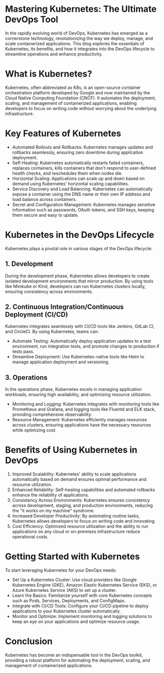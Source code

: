 # Mastering Kubernetes: The Ultimate DevOps Tool
In the rapidly evolving world of DevOps, Kubernetes has emerged as a cornerstone technology, revolutionizing the way we deploy, manage, and scale containerized applications. This blog explores the essentials of Kubernetes, its benefits, and how it integrates into the DevOps lifecycle to streamline operations and enhance productivity.
# What is Kubernetes?
Kubernetes, often abbreviated as K8s, is an open-source container orchestration platform developed by Google and now maintained by the Cloud Native Computing Foundation (CNCF). It automates the deployment, scaling, and management of containerized applications, enabling developers to focus on writing code without worrying about the underlying infrastructure.

# Key Features of Kubernetes
*  Automated Rollouts and Rollbacks: Kubernetes manages updates and rollbacks seamlessly, ensuring zero downtime during application deployment.
* Self-Healing: Kubernetes automatically restarts failed containers, replaces containers, kills containers that don't respond to user-defined health checks, and reschedules them when nodes die.
* Horizontal Scaling: Applications can scale up and down based on demand using Kubernetes' horizontal scaling capabilities.
* Service Discovery and Load Balancing: Kubernetes can automatically expose a container using the DNS name or their own IP address and load balance across containers.
* Secret and Configuration Management: Kubernetes manages sensitive information such as passwords, OAuth tokens, and SSH keys, keeping them secure and easy to update.

# Kubernetes in the DevOps Lifecycle
Kubernetes plays a pivotal role in various stages of the DevOps lifecycle:

## 1. Development
During the development phase, Kubernetes allows developers to create isolated development environments that mirror production. By using tools like Minikube or Kind, developers can run Kubernetes clusters locally, ensuring consistency across environments.

## 2. Continuous Integration/Continuous Deployment (CI/CD)
Kubernetes integrates seamlessly with CI/CD tools like Jenkins, GitLab CI, and CircleCI. By using Kubernetes, teams can:

* Automate Testing: Automatically deploy application updates to a test environment, run integration tests, and promote changes to production if tests pass.
* Streamline Deployment: Use Kubernetes-native tools like Helm to manage application deployment and versioning.
## 3. Operations
In the operations phase, Kubernetes excels in managing application workloads, ensuring high availability, and optimizing resource utilization.

* Monitoring and Logging: Kubernetes integrates with monitoring tools like Prometheus and Grafana, and logging tools like Fluentd and ELK stack, providing comprehensive observability.
* Resource Management: Kubernetes efficiently manages resources across clusters, ensuring applications have the necessary resources while optimizing cost.
# Benefits of Using Kubernetes in DevOps
1. Improved Scalability: Kubernetes' ability to scale applications automatically based on demand ensures optimal performance and resource utilization.
2. Enhanced Reliability: Self-healing capabilities and automated rollbacks enhance the reliability of applications.
3. Consistency Across Environments: Kubernetes ensures consistency across development, staging, and production environments, reducing the "it works on my machine" syndrome.
4. Increased Developer Productivity: By automating routine tasks, Kubernetes allows developers to focus on writing code and innovating.
5. Cost Efficiency: Optimized resource utilization and the ability to run applications on any cloud or on-premises infrastructure reduce operational costs.
# Getting Started with Kubernetes
To start leveraging Kubernetes for your DevOps needs:

* Set Up a Kubernetes Cluster: Use cloud providers like Google Kubernetes Engine (GKE), Amazon Elastic Kubernetes Service (EKS), or Azure Kubernetes Service (AKS) to set up a cluster.
* Learn the Basics: Familiarize yourself with core Kubernetes concepts such as Pods, Services, Deployments, and ConfigMaps.
* Integrate with CI/CD Tools: Configure your CI/CD pipeline to deploy applications to your Kubernetes cluster automatically.
* Monitor and Optimize: Implement monitoring and logging solutions to keep an eye on your applications and optimize resource usage.

# Conclusion
Kubernetes has become an indispensable tool in the DevOps toolkit, providing a robust platform for automating the deployment, scaling, and management of containerized applications. 
